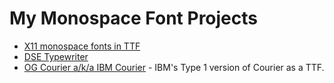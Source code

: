# My Monospace Font Projects

-   [X11 monospace fonts in TTF](https://github.com/dse/x11-monospace-fonts-ttf)
-   [DSE Typewriter](https://github.com/dse/dse-typewriter-font)
-   [OG Courier a/k/a IBM Courier](https://github.com/dse/ibm-courier) - IBM's Type 1 version of Courier as a TTF.

<!-- ** For Emacs ** -->
<!-- Local Variables: -->
<!-- fill-column: 132 -->
<!-- End: -->
